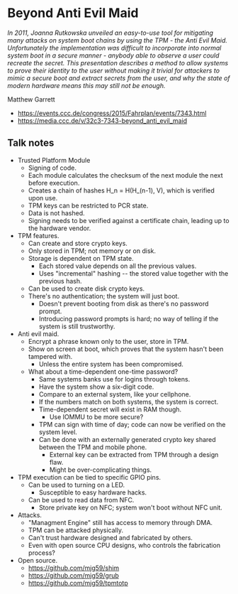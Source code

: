 # Beyond Anti Evil Maid

*In 2011, Joanna Rutkowska unveiled an easy-to-use tool for mitigating many attacks on system boot chains by using the TPM - the Anti Evil Maid. Unfortunately the implementation was difficult to incorporate into normal system boot in a secure manner - anybody able to observe a user could recreate the secret. This presentation describes a method to allow systems to prove their identity to the user without making it trivial for attackers to mimic a secure boot and extract secrets from the user, and why the state of modern hardware means this may still not be enough.*

Matthew Garrett

- https://events.ccc.de/congress/2015/Fahrplan/events/7343.html
- https://media.ccc.de/v/32c3-7343-beyond_anti_evil_maid


## Talk notes

- Trusted Platform Module
  - Signing of code.
  - Each module calculates the checksum of the next module the next before execution.
  - Creates a chain of hashes H_n = H(H_(n-1), V), which is verified upon use.
  - TPM keys can be restricted to PCR state.
  - Data is not hashed.
  - Signing needs to be verified against a certificate chain, leading up to the hardware vendor.
- TPM features.
  - Can create and store crypto keys.
  - Only stored in TPM; not memory or on disk.
  - Storage is dependent on TPM state.
    - Each stored value depends on all the previous values.
    - Uses "incremental" hashing -- the stored value together with the previous hash.
  - Can be used to create disk crypto keys.
  - There's no authentication; the system will just boot.
    - Doesn't prevent booting from disk as there's no password prompt.
    - Introducing password prompts is hard; no way of telling if the system is still trustworthy.
- Anti evil maid.
  - Encrypt a phrase known only to the user, store in TPM.
  - Show on screen at boot, which proves that the system hasn't been tampered with.
    - Unless the entire system has been compromised.
  - What about a time-dependent one-time password?
    - Same systems banks use for logins through tokens.
    - Have the system show a six-digit code.
    - Compare to an external system, like your cellphone.
    - If the numbers match on both systems, the system is correct.
    - Time-dependent secret will exist in RAM though.
      - Use IOMMU to be more secure?
    - TPM can sign with time of day; code can now be verified on the system level.
    - Can be done with an externally generated crypto key shared between the TPM and mobile phone.
      - External key can be extracted from TPM through a design flaw.
      - Might be over-complicating things.
- TPM execution can be tied to specific GPIO pins.
  - Can be used to turning on a LED.
    - Susceptible to easy hardware hacks.
  - Can be used to read data from NFC.
    - Store private key on NFC; system won't boot without NFC unit.
- Attacks.
  - "Managment Engine" still has access to memory through DMA.
  - TPM can be attacked physically.
  - Can't trust hardware designed and fabricated by others.
  - Even with open source CPU designs, who controls the fabrication process?
- Open source.
  - https://github.com/mjg59/shim
  - https://github.com/mjg59/grub
  - https://github.com/mjg59/tpmtotp


